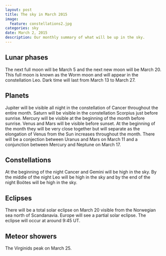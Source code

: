 ```yaml
---
layout: post
title: The sky in March 2015
image:
  feature: constellations2.jpg
categories: sky
date: March 2, 2015
description: Our monthly summary of what will be up in the sky.
---
```


## Lunar phases

The next full moon will be March 5 and the next new moon will be March 20.
This full moon is known as the Worm moon and will appear in the
constellation Leo.  Dark time will last from March 13 to March 27.

## Planets

Jupiter will be visible all night in the constellation of Cancer throughout
the entire month.  Saturn will be visible in the constellation Scorpius just
before sunrise.  Mercury will be visible at the beginning of the month
before sunrise.  Venus and Mars will be visible before sunset.  At the
beginning of the month they will be very close together but will separate as
the elongation of Venus from the Sun increases throughout the month.  There
will be a conjection between Uranus and Mars on March 11 and a conjunction
between Mercury and Neptune on March 17.

## Constellations

At the beginning of the night Cancer and Gemini will be high in the sky.  By
the middle of the night Leo will be high in the sky and by the end of the
night Boötes will be high in the sky.

## Eclipses

There will be a total solar eclipse on March 20 visible from the Norwegian
sea north of Scandanavia.  Europe will see a partial solar eclipse.  The
eclipse will occur at around 9:45 UT.

## Meteor showers

The Virginids peak on March 25.
